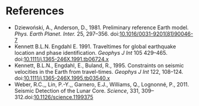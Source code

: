# References

- Dziewoński, A., Anderson, D., 1981. Preliminary reference Earth model.
  _Phys. Earth Planet. Inter._ 25, 297–356. doi:[10.1016/0031-9201(81)90046-7](https://doi.org/10.1016/0031-9201(81)90046-7)
- Kennett  B.L.N.  Engdahl  E.  1991. Traveltimes for global earthquake
  location and phase identification. _Geophys J Int_ 105  429–465.
  doi:[10.1111/j.1365-246X.1991.tb06724.x](https://doi.org/10.1111/j.1365-246X.1991.tb06724.x)
- Kennett, B.L.N., Engdahl, E., Buland, R., 1995. Constraints on seismic
  velocities in the Earth from travel-times.
  _Geophys J Int_ 122, 108–124. doi:[10.1111/j.1365-246X.1995.tb03540.x](https://doi.org/10.1111/j.1365-246X.1995.tb03540.x)
- Weber, R.C.,, Lin, P.-Y.,, Garnero, E.J., Williams, Q., Lognonné, P., 2011.
  Seismic Detection of the Lunar Core. _Science_, 331, 309–312.doi:[10.1126/science.1199375](https://doi.org/10.1126/science.1199375)

